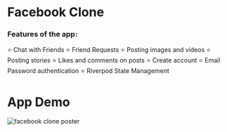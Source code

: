 # Facebook Clone



### Features of the app:


⭐ Chat with Friends
⭐ Friend Requests
⭐ Posting images and videos
⭐ Posting stories
⭐ Likes and comments on posts
⭐ Create account
⭐ Email Password authentication
⭐ Riverpod State Management


# App Demo
![facebook clone poster](https://github.com/CoderrHQ/facebook_clone/assets/132180413/48f258e2-8bf1-459f-82e8-6f2e26b8891a)
